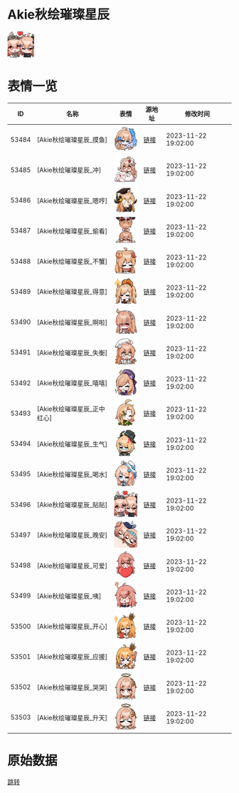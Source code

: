 # Akie秋绘璀璨星辰

<img src="./cover.png" height="60" alt="cover" />

# 表情一览

|ID|名称|表情|源地址|修改时间|
|----|----|----|----|----|
|53484|[Akie秋绘璀璨星辰_摸鱼]|<img src="./pic/053484_%5BAkie秋绘璀璨星辰_摸鱼%5D.png" height="60" alt="摸鱼"/>|[链接](https://i0.hdslb.com/bfs/garb/2b9b00bc006c48a5cc1e1cc776f9818d2f633f4b.png)|2023-11-22 19:02:00|
|53485|[Akie秋绘璀璨星辰_冲]|<img src="./pic/053485_%5BAkie秋绘璀璨星辰_冲%5D.png" height="60" alt="冲"/>|[链接](https://i0.hdslb.com/bfs/garb/1edb7210f413fece5c1887b4bd51e530f3f67cef.png)|2023-11-22 19:02:00|
|53486|[Akie秋绘璀璨星辰_嗯哼]|<img src="./pic/053486_%5BAkie秋绘璀璨星辰_嗯哼%5D.png" height="60" alt="嗯哼"/>|[链接](https://i0.hdslb.com/bfs/garb/85009dc4b1d12fc17218a3fc3012cad42ef0e4d6.png)|2023-11-22 19:02:00|
|53487|[Akie秋绘璀璨星辰_偷看]|<img src="./pic/053487_%5BAkie秋绘璀璨星辰_偷看%5D.png" height="60" alt="偷看"/>|[链接](https://i0.hdslb.com/bfs/garb/055fe3c23ac16e64260002f0dd9421399d169918.png)|2023-11-22 19:02:00|
|53488|[Akie秋绘璀璨星辰_不蟹]|<img src="./pic/053488_%5BAkie秋绘璀璨星辰_不蟹%5D.png" height="60" alt="不蟹"/>|[链接](https://i0.hdslb.com/bfs/garb/9ea785454929b5010f7254c1f548e846fc3483eb.png)|2023-11-22 19:02:00|
|53489|[Akie秋绘璀璨星辰_得意]|<img src="./pic/053489_%5BAkie秋绘璀璨星辰_得意%5D.png" height="60" alt="得意"/>|[链接](https://i0.hdslb.com/bfs/garb/2871e8ef8a718bd7f2ffb250a47c7299cc9d30db.png)|2023-11-22 19:02:00|
|53490|[Akie秋绘璀璨星辰_啊啦]|<img src="./pic/053490_%5BAkie秋绘璀璨星辰_啊啦%5D.png" height="60" alt="啊啦"/>|[链接](https://i0.hdslb.com/bfs/garb/7058e600a6348eaa7a4955addfcc26384800e122.png)|2023-11-22 19:02:00|
|53491|[Akie秋绘璀璨星辰_失衡]|<img src="./pic/053491_%5BAkie秋绘璀璨星辰_失衡%5D.png" height="60" alt="失衡"/>|[链接](https://i0.hdslb.com/bfs/garb/9844a01f66d542575d4ea6c9aa8f8ba1838897f9.png)|2023-11-22 19:02:00|
|53492|[Akie秋绘璀璨星辰_嘻嘻]|<img src="./pic/053492_%5BAkie秋绘璀璨星辰_嘻嘻%5D.png" height="60" alt="嘻嘻"/>|[链接](https://i0.hdslb.com/bfs/garb/7e6cfc29492eae07ae9e5b52e590b0840a377728.png)|2023-11-22 19:02:00|
|53493|[Akie秋绘璀璨星辰_正中红心]|<img src="./pic/053493_%5BAkie秋绘璀璨星辰_正中红心%5D.png" height="60" alt="正中红心"/>|[链接](https://i0.hdslb.com/bfs/garb/643a9d78fd3fd9f983f62dae5afe46b89187cc7e.png)|2023-11-22 19:02:00|
|53494|[Akie秋绘璀璨星辰_生气]|<img src="./pic/053494_%5BAkie秋绘璀璨星辰_生气%5D.png" height="60" alt="生气"/>|[链接](https://i0.hdslb.com/bfs/garb/a0481251d932c733a0fdce9afcb989a9ed83eb45.png)|2023-11-22 19:02:00|
|53495|[Akie秋绘璀璨星辰_喝水]|<img src="./pic/053495_%5BAkie秋绘璀璨星辰_喝水%5D.png" height="60" alt="喝水"/>|[链接](https://i0.hdslb.com/bfs/garb/2975ec6d5c20a9666610efab270d340934508a88.png)|2023-11-22 19:02:00|
|53496|[Akie秋绘璀璨星辰_贴贴]|<img src="./pic/053496_%5BAkie秋绘璀璨星辰_贴贴%5D.png" height="60" alt="贴贴"/>|[链接](https://i0.hdslb.com/bfs/garb/aaf1271b6af1150057b8ce4de49b92edd627d64d.png)|2023-11-22 19:02:00|
|53497|[Akie秋绘璀璨星辰_晚安]|<img src="./pic/053497_%5BAkie秋绘璀璨星辰_晚安%5D.png" height="60" alt="晚安"/>|[链接](https://i0.hdslb.com/bfs/garb/a257d2d34fe57850f91f7f62b268d5e7e7064afd.png)|2023-11-22 19:02:00|
|53498|[Akie秋绘璀璨星辰_可爱]|<img src="./pic/053498_%5BAkie秋绘璀璨星辰_可爱%5D.png" height="60" alt="可爱"/>|[链接](https://i0.hdslb.com/bfs/garb/32a48642578d7ca029100f1522cbddc34bf334b1.png)|2023-11-22 19:02:00|
|53499|[Akie秋绘璀璨星辰_咦]|<img src="./pic/053499_%5BAkie秋绘璀璨星辰_咦%5D.png" height="60" alt="咦"/>|[链接](https://i0.hdslb.com/bfs/garb/428a840d50940eafec1558fd03d71e9e9619372c.png)|2023-11-22 19:02:00|
|53500|[Akie秋绘璀璨星辰_开心]|<img src="./pic/053500_%5BAkie秋绘璀璨星辰_开心%5D.png" height="60" alt="开心"/>|[链接](https://i0.hdslb.com/bfs/garb/ad5ccb6b8bcd2cfff5892096faefe78543ab7fbe.png)|2023-11-22 19:02:00|
|53501|[Akie秋绘璀璨星辰_应援]|<img src="./pic/053501_%5BAkie秋绘璀璨星辰_应援%5D.png" height="60" alt="应援"/>|[链接](https://i0.hdslb.com/bfs/garb/39541f5c9fafbea3d41a2af6ba9ecb4bdb70930f.png)|2023-11-22 19:02:00|
|53502|[Akie秋绘璀璨星辰_哭哭]|<img src="./pic/053502_%5BAkie秋绘璀璨星辰_哭哭%5D.png" height="60" alt="哭哭"/>|[链接](https://i0.hdslb.com/bfs/garb/706d1c0eeef551bd2ef9bbd25699e388455738a7.png)|2023-11-22 19:02:00|
|53503|[Akie秋绘璀璨星辰_升天]|<img src="./pic/053503_%5BAkie秋绘璀璨星辰_升天%5D.png" height="60" alt="升天"/>|[链接](https://i0.hdslb.com/bfs/garb/31a7ac3b096ada7f06a3ede2ab67882ad0817048.png)|2023-11-22 19:02:00|

# 原始数据

[跳转](./raw.json)

